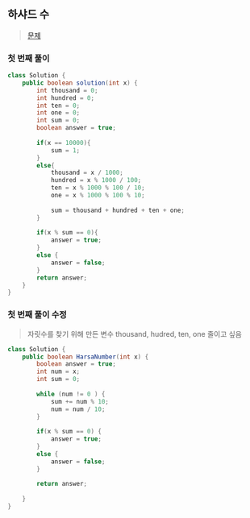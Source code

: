 ## 하샤드 수
> [문제](https://programmers.co.kr/learn/courses/30/lessons/12947)
     
     
      

### 첫 번째 풀이

```java
class Solution {
    public boolean solution(int x) {
        int thousand = 0;
        int hundred = 0;
        int ten = 0;
        int one = 0;
        int sum = 0;
        boolean answer = true;
        
        if(x == 10000){
            sum = 1;
        }
        else{
            thousand = x / 1000;
            hundred = x % 1000 / 100;
            ten = x % 1000 % 100 / 10;
            one = x % 1000 % 100 % 10;
            
            sum = thousand + hundred + ten + one;
        }
        
        if(x % sum == 0){
            answer = true;
        }
        else {
            answer = false;
        }
        return answer;
    }
}
```


### 첫 번째 풀이 수정
> 자릿수를 찾기 위해 만든 변수 thousand, hudred, ten, one 줄이고 싶음

```java
class Solution {
	public boolean HarsaNumber(int x) {
		boolean answer = true;
		int num = x;
		int sum = 0;	
			
		while (num != 0 ) {
			sum += num % 10;
			num = num / 10;
		}
		
		if(x % sum == 0) {
			answer = true;
		}
		else {
			answer = false;
		}
		
		return answer;
				
	}
}
